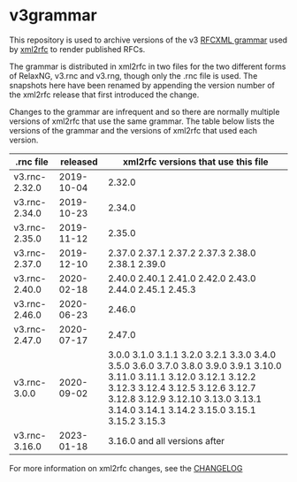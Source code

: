 # v3grammar
This repository is used to archive versions of the v3 [RFCXML grammar](https://authors.ietf.org/en/rfcxml-vocabulary) used by [xml2rfc](https://github.com/ietf-tools/xml2rfc/) to render published RFCs.

The grammar is distributed in xml2rfc in two files for the two different forms of RelaxNG, v3.rnc and v3.rng, though only the .rnc file is used. The snapshots here have been renamed by appending the version number of the xml2rfc release that first introduced the change.

Changes to the grammar are infrequent and so there are normally multiple versions of xml2rfc that use the same grammar.  The table below lists the versions of the grammar and the versions of xml2rfc that used each version.

| .rnc file | released | xml2rfc versions that use this file |
| --------- | -------- | ----------------------------------- |
| v3.rnc-2.32.0 | 2019-10-04 | 2.32.0 |
| v3.rnc-2.34.0 | 2019-10-23 | 2.34.0 |
| v3.rnc-2.35.0 | 2019-11-12 | 2.35.0 |
| v3.rnc-2.37.0 | 2019-12-10 | 2.37.0 2.37.1 2.37.2 2.37.3 2.38.0 2.38.1 2.39.0 |
| v3.rnc-2.40.0 | 2020-02-18 | 2.40.0 2.40.1 2.41.0 2.42.0 2.43.0 2.44.0 2.45.1 2.45.3 |
| v3.rnc-2.46.0 | 2020-06-23 | 2.46.0 |
| v3.rnc-2.47.0 | 2020-07-17 | 2.47.0 |
| v3.rnc-3.0.0 | 2020-09-02 | 3.0.0 3.1.0 3.1.1 3.2.0 3.2.1 3.3.0 3.4.0 3.5.0 3.6.0 3.7.0 3.8.0 3.9.0 3.9.1 3.10.0 3.11.0 3.11.1 3.12.0 3.12.1 3.12.2 3.12.3 3.12.4 3.12.5 3.12.6 3.12.7 3.12.8 3.12.9 3.12.10 3.13.0 3.13.1 3.14.0 3.14.1 3.14.2 3.15.0 3.15.1 3.15.2 3.15.3|
| v3.rnc-3.16.0 | 2023-01-18 | 3.16.0 and all versions after |

For more information on xml2rfc changes, see the [CHANGELOG](https://github.com/ietf-tools/xml2rfc/blob/main/CHANGELOG.md)